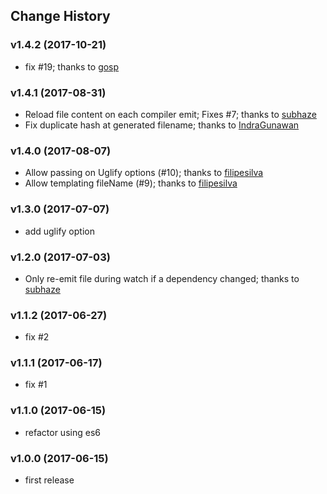 ## Change History
### v1.4.2 (2017-10-21)
* fix #19; thanks to [gosp](https://github.com/gosp)

### v1.4.1 (2017-08-31)
* Reload file content on each compiler emit; Fixes #7; thanks to [subhaze](https://github.com/subhaze)
* Fix duplicate hash at generated filename; thanks to [IndraGunawan](https://github.com/IndraGunawan)

### v1.4.0 (2017-08-07)
* Allow passing on Uglify options (#10); thanks to [filipesilva](https://github.com/filipesilva)
* Allow templating fileName (#9); thanks to [filipesilva](https://github.com/filipesilva)

### v1.3.0 (2017-07-07)
* add uglify option

### v1.2.0 (2017-07-03)
* Only re-emit file during watch if a dependency changed; thanks to [subhaze](https://github.com/subhaze)

### v1.1.2 (2017-06-27)
* fix #2

### v1.1.1 (2017-06-17)
* fix #1

### v1.1.0 (2017-06-15)
* refactor using es6

### v1.0.0 (2017-06-15)
* first release
